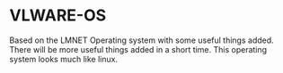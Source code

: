 VLWARE-OS
=========
Based on the LMNET Operating system with some useful things added.
There will be more useful things added in a short time.
This operating system looks much like linux.